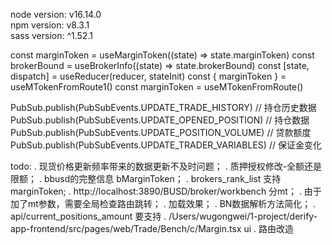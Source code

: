node version: v16.14.0\
npm version: v8.3.1\
sass version: ^1.52.1


const marginToken = useMarginToken((state) => state.marginToken)
const brokerBound = useBrokerInfo((state) => state.brokerBound)
const [state, dispatch] = useReducer(reducer, stateInit)
const { marginToken } = useMTokenFromRoute1()
const marginToken = useMTokenFromRoute()

PubSub.publish(PubSubEvents.UPDATE_TRADE_HISTORY)   // 持仓历史数据
PubSub.publish(PubSubEvents.UPDATE_OPENED_POSITION) // 持仓数据
PubSub.publish(PubSubEvents.UPDATE_POSITION_VOLUME) // 贷款额度
PubSub.publish(PubSubEvents.UPDATE_TRADER_VARIABLES) // 保证金变化


todo:
. 现货价格更新频率带来的数据更新不及时问题；
. 质押授权修改-全额还是限额；
. bbusd的完整信息 bMarginToken；
. brokers_rank_list 支持 marginToken;
. http://localhost:3890/BUSD/broker/workbench 分mt；
. 由于加了mt参数，需要全局检查路由跳转；
. 加载效果；
. BN数据解析方法简化；
. api/current_positions_amount 要支持
. /Users/wugongwei/1-project/derify-app-frontend/src/pages/web/Trade/Bench/c/Margin.tsx ui
. 路由改造